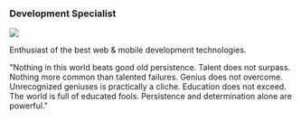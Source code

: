 ### Development Specialist

<a href="mailto:bnodias@yahoo.com.br">
<img src="https://img.shields.io/badge/Gmail-D14836?style=for-the-badge&logo=gmail&logoColor=white"/>
</a>

Enthusiast of the best web & mobile development technologies.

"Nothing in this world beats good old persistence. Talent does not surpass. Nothing more common than talented failures. Genius does not overcome. Unrecognized geniuses is practically a cliche. Education does not exceed. The world is full of educated fools. Persistence and determination alone are powerful."
